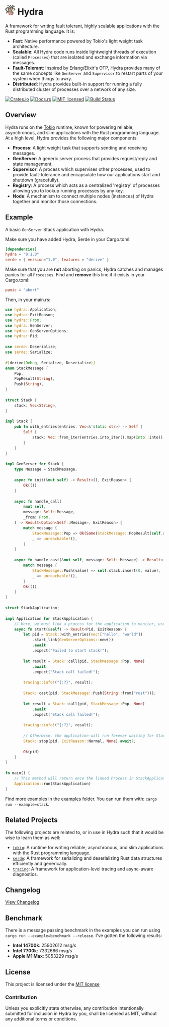 # <img src=".github/hydra.png" width="32" height="32"> Hydra
 
A framework for writing fault tolerant, highly scalable applications with the Rust programming language. It is:

- **Fast**: Native performance powered by Tokio's light weight task architecture.
- **Scalable**: All Hydra code runs inside lightweight threads of execution (called `Processes`) that are isolated and exchange information via messages.
- **Fault-Tolerant**: Inspired by Erlang/Elixir's OTP, Hydra provides many of the same concepts like `GenServer` and `Supervisor` to restart parts of your system when things to awry.
- **Distributed**: Hydra provides built-in support for running a fully distributed cluster of processes over a network of any size.

[![Crates.io][crates-badge]][crates-url]
[![Docs.rs][docs-badge]][docs-url]
[![MIT licensed][mit-badge]][mit-url]
[![Build Status][actions-badge]][actions-url]

[crates-badge]: https://img.shields.io/crates/v/hydra.svg
[crates-url]: https://crates.io/crates/hydra
[docs-badge]: https://img.shields.io/docsrs/hydra/latest
[docs-url]: https://docs.rs/hydra
[mit-badge]: https://img.shields.io/badge/license-MIT-blue.svg
[mit-url]: https://github.com/dtzxporter/hydra/blob/main/LICENSE
[actions-badge]: https://github.com/dtzxporter/hydra/workflows/CI/badge.svg
[actions-url]: https://github.com/dtzxporter/hydra/actions/workflows/ci.yml?query=branch%3Amain++

## Overview
Hydra runs on the [Tokio](https://github.com/tokio-rs/tokio) runtime, known for powering reliable, asynchronous, and slim applications with the Rust programming language. At a high level, Hydra provides the following major components:

- **Process**: A light weight task that supports sending and receiving messages.
- **GenServer**: A generic server process that provides request/reply and state management.
- **Supervisor**: A process which supervises other processes, used to provide fault-tolerance and encapsulate how our applications start and shutdown (gracefully).
- **Registry**: A process which acts as a centralized 'registry' of processes allowing you to lookup running processes by any key.
- **Node**: A mechanism to connect multiple nodes (instances) of Hydra together and monitor those connections.

## Example
A basic `GenServer` Stack application with Hydra.

Make sure you have added Hydra, Serde in your Cargo.toml:
```toml
[dependencies]
hydra = "0.1.0"
serde = { version="1.0", features = "derive" }
```

Make sure that you are **not** aborting on panics, Hydra catches and manages panics for all `Processes`. Find and **remove** this line if it exists in your Cargo.toml:
```toml
panic = "abort"
```

Then, in your main.rs:
```rust
use hydra::Application;
use hydra::ExitReason;
use hydra::From;
use hydra::GenServer;
use hydra::GenServerOptions;
use hydra::Pid;

use serde::Deserialize;
use serde::Serialize;

#[derive(Debug, Serialize, Deserialize)]
enum StackMessage {
    Pop,
    PopResult(String),
    Push(String),
}

struct Stack {
    stack: Vec<String>,
}

impl Stack {
    pub fn with_entries(entries: Vec<&'static str>) -> Self {
        Self {
            stack: Vec::from_iter(entries.into_iter().map(Into::into)),
        }
    }
}

impl GenServer for Stack {
    type Message = StackMessage;

    async fn init(&mut self) -> Result<(), ExitReason> {
        Ok(())
    }

    async fn handle_call(
        &mut self,
        message: Self::Message,
        _from: From,
    ) -> Result<Option<Self::Message>, ExitReason> {
        match message {
            StackMessage::Pop => Ok(Some(StackMessage::PopResult(self.stack.remove(0)))),
            _ => unreachable!(),
        }
    }

    async fn handle_cast(&mut self, message: Self::Message) -> Result<(), ExitReason> {
        match message {
            StackMessage::Push(value) => self.stack.insert(0, value),
            _ => unreachable!(),
        }
        Ok(())
    }
}

struct StackApplication;

impl Application for StackApplication {
    // Here, we must link a process for the application to monitor, usually, a Supervisor, but it can be any process.
    async fn start(&self) -> Result<Pid, ExitReason> {
        let pid = Stack::with_entries(vec!["hello", "world"])
            .start_link(GenServerOptions::new())
            .await
            .expect("Failed to start stack!");

        let result = Stack::call(pid, StackMessage::Pop, None)
            .await
            .expect("Stack call failed!");

        tracing::info!("{:?}", result);

        Stack::cast(pid, StackMessage::Push(String::from("rust")));

        let result = Stack::call(pid, StackMessage::Pop, None)
            .await
            .expect("Stack call failed!");

        tracing::info!("{:?}", result);

        // Otherwise, the application will run forever waiting for Stack to terminate.
        Stack::stop(pid, ExitReason::Normal, None).await?;

        Ok(pid)
    }
}

fn main() {
    // This method will return once the linked Process in StackApplication::start has terminated.
    Application::run(StackApplication)
}
```

Find more examples in the [examples](https://github.com/dtzxporter/hydra/tree/main/hydra/examples) folder. You can run them with: `cargo run --example=stack`.

## Related Projects
The following projects are related to, or in use in Hydra such that it would be wise to learn them as well:

* [`tokio`]: A runtime for writing reliable, asynchronous, and slim applications with the Rust programming language.
* [`serde`]: A framework for serializing and deserializing Rust data structures efficiently and generically.
* [`tracing`]: A framework for application-level tracing and async-aware diagnostics.

[`tokio`]: https://github.com/tokio-rs/tokio
[`serde`]: https://github.com/serde-rs/serde
[`tracing`]: https://github.com/tokio-rs/tracing

## Changelog
[View Changelog](https://github.com/dtzxporter/hydra/blob/main/CHANGELOG.md)

## Benchmark
There is a message passing benchmark in the examples you can run using `cargo run --example=benchmark --release`. I've gotten the following results:

- **Intel 14700k**: 25902612 msg/s
- **Intel 7700k**: 7332666 msg/s
- **Apple M1 Max**: 5053229 msg/s

## License
This project is licensed under the [MIT license](https://github.com/dtzxporter/hydra/blob/main/LICENSE)

### Contribution
Unless you explicitly state otherwise, any contribution intentionally submitted for inclusion in Hydra by you, shall be licensed as MIT, without any additional terms or conditions.
